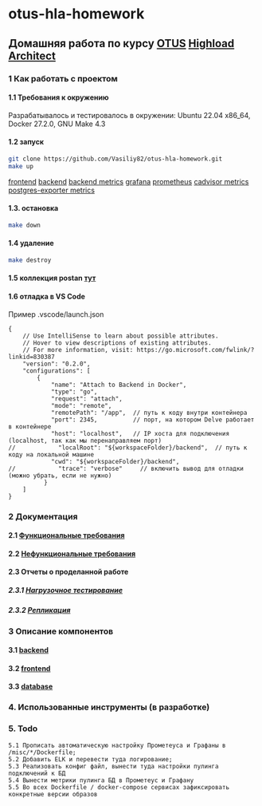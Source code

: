 # otus-hla-homework
## Домашняя работа по курсу [OTUS](https://otus.ru/) [Highload Architect](https://otus.ru/lessons/highloadarchitect/)
### 1 Как работать с проектом
#### 1.1 Требования к окружению
Разрабатывалось и тестировалось в окружении: Ubuntu 22.04 x86_64, Docker 27.2.0, GNU Make 4.3
#### 1.2 запуск
```sh
git clone https://github.com/Vasiliy82/otus-hla-homework.git
make up
```
[frontend](http://localhost:5173)
[backend](http://localhost:8080)
[backend metrics](http://localhost:8080/metrics)
[grafana](http://localhost:3000)
[prometheus](http://localhost:9090)
[cadvisor metrics](http://localhost:8081/metrics)
[postgres-exporter metrics](http://localhost:9187/metrics)


#### 1.3. остановка
```sh
make down
```
#### 1.4 удаление
```sh
make destroy
```
#### 1.5 коллекция postan [тут](https://github.com/Vasiliy82/otus-hla-homework/blob/main/misc/OTUS%20Homework.postman_collection.json)

#### 1.6 отладка в VS Code
Пример .vscode/launch.json
```
{
    // Use IntelliSense to learn about possible attributes.
    // Hover to view descriptions of existing attributes.
    // For more information, visit: https://go.microsoft.com/fwlink/?linkid=830387
    "version": "0.2.0",
    "configurations": [
        {
            "name": "Attach to Backend in Docker",
            "type": "go",
            "request": "attach",
            "mode": "remote",
            "remotePath": "/app",  // путь к коду внутри контейнера
            "port": 2345,          // порт, на котором Delve работает в контейнере
            "host": "localhost",   // IP хоста для подключения (localhost, так как мы перенаправляем порт)
//            "localRoot": "${workspaceFolder}/backend",  // путь к коду на локальной машине
            "cwd": "${workspaceFolder}/backend",
//            "trace": "verbose"     // включить вывод для отладки (можно убрать, если не нужно)
          }
    ]
}
```
### 2 Документация
#### 2.1 [Функциональные требования](./functional_requirements.md)
#### 2.2 [Нефункциональные требования](./non_functional_requirements.md)
#### 2.3 Отчеты о проделанной работе
##### 2.3.1 [Нагрузочное тестирование](docs/hw-2-report.md)
##### 2.3.2 [Репликация](hw-3-report.md)

### 3 Описание компонентов
#### 3.1 [backend](./backend/README.md)
#### 3.2 [frontend](./frontend/README.md)
#### 3.3 [database](./postgresql.md)
### 4. Использованные инструменты (в разработке)
### 5. Todo
    5.1 Прописать автоматическую настройку Прометеуса и Графаны в /misc/*/Dockerfile;
    5.2 Добавить ELK и перевести туда логирование;
    5.3 Реализовать конфиг файл, вынести туда настройки пулинга подключений к БД
    5.4 Вынести метрики пулинга БД в Прометеус и Графану
    5.5 Во всех Dockerfile / docker-compose сервисах зафиксировать конкретные версии образов